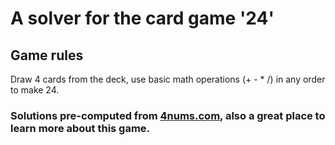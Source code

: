 # A solver for the card game '24'

## Game rules
Draw 4 cards from the deck, use basic math operations (+ - * /) in any order to make 24.

### Solutions pre-computed from [4nums.com](https://www.4nums.com/solutions/allsolutions/), also a great place to learn more about this game.